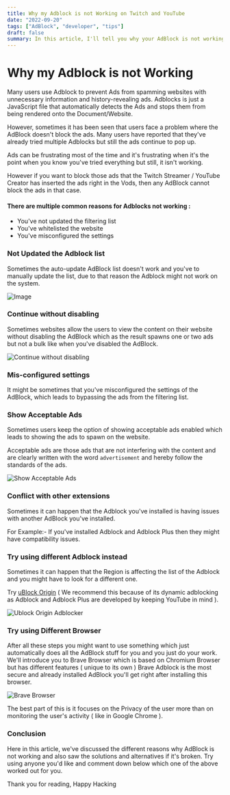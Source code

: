 ```yaml
---
title: Why my Adblock is not Working on Twitch and YouTube
date: "2022-09-20"
tags: ["AdBlock", "developer", "tips"]
draft: false
summary: In this article, I'll tell you why your AdBlock is not working on Twitch or YouTube
---
```


# Why my Adblock is not Working

Many users use Adblock to prevent Ads from spamming websites with unnecessary information and history-revealing ads. Adblocks is just a JavaScript file that automatically detects the Ads and stops them from being rendered onto the Document/Website.

However, sometimes it has been seen that users face a problem where the AdBlock doesn't block the ads. Many users have reported that they've already tried multiple Adblocks but still the ads continue to pop up.

Ads can be frustrating most of the time and it's frustrating when it's the point when you know you've tried everything but still, it isn't working.

However if you want to block those ads that the Twitch Streamer / YouTube Creator has inserted the ads right in the Vods, then any AdBlock cannot block the ads in that case.

#### There are multiple common reasons for Adblocks not working :

- You've not updated the filtering list
- You've whitelisted the website
- You've misconfigured the settings

### Not Updated the Adblock list

Sometimes the auto-update AdBlock list doesn't work and you've to manually update the list, due to that reason the Adblock might not work on the system.

![Image](/public/static/codedamn-assets/filter-list.PNG)

### Continue without disabling

Sometimes websites allow the users to view the content on their website without disabling the AdBlock which as the result spawns one or two ads but not a bulk like when you've disabled the AdBlock.

![Continue without disabling](/public/static/codedamn-assets/continue-without-disabling.PNG)

### Mis-configured settings

It might be sometimes that you've misconfigured the settings of the AdBlock, which leads to bypassing the ads from the filtering list.

### Show Acceptable Ads

Sometimes users keep the option of showing acceptable ads enabled which leads to showing the ads to spawn on the website.

Acceptable ads are those ads that are not interfering with the content and are clearly written with the word `advertisement` and hereby follow the standards of the ads.

![Show Acceptable Ads](/public/static/codedamn-assets/show-acceptable-ads.PNG)

### Conflict with other extensions

Sometimes it can happen that the Adblock you've installed is having issues with another AdBlock you've installed.

For Example:- If you've installed Adblock and Adblock Plus then they might have compatibility issues.

### Try using different Adblock instead

Sometimes it can happen that the Region is affecting the list of the Adblock and you might have to look for a different one.

Try [uBlock Origin](https://microsoftedge.microsoft.com/addons/detail/ublock-origin/odfafepnkmbhccpbejgmiehpchacaeak?hl=en-US) ( We recommend this because of its dynamic adblocking as Adblock and Adblock Plus are developed by keeping YouTube in mind ).

![Ublock Origin Adblocker](/public/static/codedamn-assets/different-adblock.PNG)

### Try using Different Browser

After all these steps you might want to use something which just automatically does all the AdBlock stuff for you and you just do your work. We'll introduce you to Brave Browser which is based on Chromium Browser but has different features ( unique to its own ) Brave Adblock is the most secure and already installed AdBlock you'll get right after installing this browser.

![Brave Browser](/public/static/codedamn-assets/brave-browser.PNG)

The best part of this is it focuses on the Privacy of the user more than on monitoring the user's activity ( like in Google Chrome ).

### Conclusion

Here in this article, we've discussed the different reasons why AdBlock is not working and also saw the solutions and alternatives if it's broken. Try using anyone you'd like and comment down below which one of the above worked out for you.

Thank you for reading,
Happy Hacking
